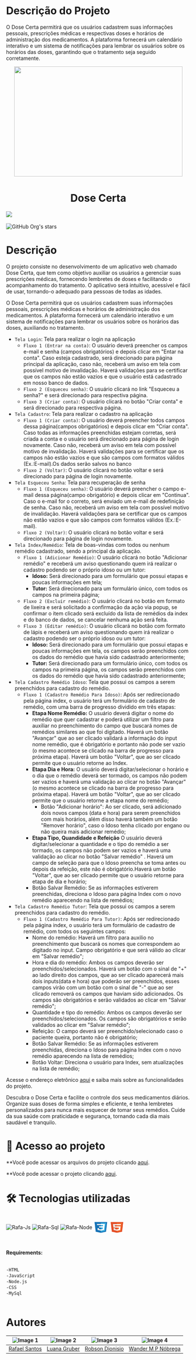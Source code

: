 # Descrição do Projeto
O Dose Certa permitirá que os usuários cadastrem suas informações pessoais, prescrições médicas e respectivas doses e horários de administração dos medicamentos. A plataforma fornecerá um calendário interativo e um sistema de notificações para lembrar os usuários sobre os horários das doses, garantindo que o tratamento seja seguido corretamente.


<p align="center">
  <img width="460" height="300" src="https://github.com/Rafael-Lee1/Icons/blob/8598b3bdb16d9892f54262da58672b4b43729950/Pitch%20(3).gif">
</p>

<h1 align="center"> Dose Certa </h1>

<img src="http://img.shields.io/static/v1?label=STATUS&message=EM%20DESENVOLVIMENTO&color=GREEN&style=for-the-badge"/>

![GitHub Org's stars](https://img.shields.io/gitlab/contributors/Rafael-Lee1)


# Descrição

O projeto consiste no desenvolvimento de um aplicativo web chamado Dose Certa, que tem como objetivo auxiliar os usuários a gerenciar suas prescrições médicas, fornecendo lembretes de doses e facilitando o acompanhamento do tratamento. O aplicativo será intuitivo, acessível e fácil de usar, tornando-o adequado para pessoas de todas as idades.

O Dose Certa permitirá que os usuários cadastrem suas informações pessoais, prescrições médicas e horários de administração dos medicamentos. A plataforma fornecerá um calendário interativo e um sistema de notificações para lembrar os usuários sobre os horários das doses, auxiliando no tratamento.

- `Tela Login`: Tela para realizar o login na aplicação
    - `Fluxo 1 (Entrar na conta)`: O usuário deverá preencher os campos e-mail e senha (campos obrigatórios) e depois clicar em "Entar na conta". Caso esteja cadastrado, será direcionado para página principal da aplicação, caso não, receberá um aviso em tela com possível motivo de invalidação. Haverá validações para se certificar que os campos não estão vazios e que o usuário está cadastrado em nosso banco de dados.
    - `Fluxo 2 (Esqueceu senha)`: O usuário clicará no link "Esqueceu a senha?" e será direcionado para respectiva página.
    - `Fluxo 3 (Criar conta)`: O usuário clicará no botão "Criar conta" e será direcionado para respectiva página.
- `Tela Cadastro`: Tela para realizar o cadastro na aplicação
    - `Fluxo 1 (Criar conta)`: O usuário deverá preencher todos campos dessa página(campos obrigatórios) e depois clicar em "Criar conta". Caso todas as informações preenchidas estejam corretas, será criada a conta e o usuário será direcionado para página de login novamente. Caso não, receberá um aviso em tela com possível motivo de invalidação. Haverá validações para se certificar que os campos não estão vazios e que são campos com formatos válidos (Ex.:E-mail).Os dados serão salvos no banco
    - `Fluxo 2 (Voltar)`: O usuário clicará no botão voltar e será direcionado para página de login novamente.
- `Tela Esqueceu Senha`:  Tela para recuperação de senha
    - `Fluxo 1 (Esqueceu senha)`: O usuário deverá preencher o campo e-mail dessa página(campo obrigatório) e depois clicar em "Continua". Caso o e-mail for o correto, será enviado um e-mail de redefinição de senha. Caso não, receberá um aviso em tela com possível motivo de invalidação. Haverá validações para se certificar que os campos não estão vazios e que são campos com formatos válidos (Ex.:E-mail).
    - `Fluxo 2 (Voltar)`: O usuário clicará no botão voltar e será direcionado para página de login novamente.
- `Tela Index/Remédio`:  Tela de boas-vindas com todos ou nenhum remédio cadastrado, sendo a principal da aplicação.
    - `Fluxo 1 (Adicionar Remédio)`: O usuário clicará no botão "Adicionar remédio" e receberá um aviso questionando quem irá realizar o cadastro podendo ser o próprio idoso ou um tutor:
      - **Idoso:** Será direcionado para um formulário que possui etapas e poucas informações em tela;
      - **Tutor:** Será direcionado para um formulário único, com todos os campos na primeira página;
    - `Fluxo 2 (Excluir remédio)`: O usuário clicará no botão em formato de lixeira e será solicitado a confirmação da ação via popup, se confirmar o item clicado será excluído da lista de remédios da index e do banco de dados, se cancelar nenhuma ação será feita.
    - `Fluxo 3 (Editar remédio)`: O usuário clicará no botão com formato de lápis e receberá um aviso questionando quem irá realizar o cadastro podendo ser o próprio idoso ou um tutor:
      - **Idoso:** Será direcionado para um formulário que possui etapas e poucas informações em tela, os campos serão preenchidos com os dados do remédio que havia sido cadastrado anteriormente;
      - **Tutor:** Será direcionado para um formulário único, com todos os campos na primeira página, os campos serão preenchidos com os dados do remédio que havia sido cadastrado anteriormente;
- `Tela Cadastro Remédio Idoso`: Tela que possui os campos a serem preenchidos para cadastro do remédio.
    - `Fluxo 1 (Cadastro Remédio Para Idoso)`: Após ser redirecionado pela página index, o usuário terá um formulário de cadastro de remédio, com uma barra de progresso dividido em três etapas:
      - **Etapa Nome Remédio:** O usuário deverá digitar o nome do remédio que quer cadastrar e poderá utilizar um  filtro para auxiliar no preenchimento do campo que buscará nomes de remédios similares ao que foi digitado. Haverá um botão "Avançar" que ao ser clicado validará a informação do input nome remédio, que é obrigatório e portanto não pode ser vazio (o mesmo acontece se clicado na barra de progresso para próxima etapa). Haverá um botão "Voltar", que ao ser clicado permite que o usuário retorne ao Index.
      - **Etapa Dia e Hora:** O usuário deverá digitar/selecionar o horário e o dia que o remédio deverá ser tormado, os campos não podem ser vazios e haverá uma validação ao clicar no botão "Avançar" (o mesmo acontece se clicado na barra de progresso para próxima etapa). Haverá um botão "Voltar", que ao ser clicado permite que o usuário retorne a etapa nome do remédio;
        - Botão "Adicionar horário": Ao ser clicado, será adicionado dois novos campos (data e hora) para serem preenchidos com mais horários, além disso haverá também um botão "Remover horário", caso o Idoso tenha clicado por engano ou não queira mais adicionar remédio;
      - **Etapa Tipo, Quandidade e Refeição** O usuário deverá digitar/selecionar a quantidade e o tipo do remédio a ser tormado, os campos não podem ser vazios e haverá uma validação ao clicar no botão "Salvar remédio" . Haverá um campo de seleção para que o Idoso preencha se toma antes ou depois da refeição, este não é obrigatório.Haverá um botão "Voltar", que ao ser clicado permite que o usuário retorne para etapa de dia e horário;
      - Botão Salvar Remédio: Se as informações estiverem preenchidas, direciona o Idoso para página Index com o novo remédio aparecendo na lista de remédios;
- `Tela Cadastro Remédio Tutor`: Tela que possui os campos a serem preenchidos para cadastro do remédio.
    - `Fluxo 1 (Cadastro Remédio Para Tutor)`: Após ser redirecionado pela página index, o usuário terá um formulário de cadastro de remédio, com todos os seguintes campos:
      - Nome do remédio: Haverá um filtro para auxilio no preenchimento que buscará os nomes que correspondem ao digitado no input. Campo obrigatório e que será válido ao clicar em "Salvar remédio";
      - Hora e dia do remédio: Ambos os campos deverão ser preenchidos/selecionados. Haverá um botão com o sinal de "+" ao lado direito dos campos, que ao ser clicado aparecerá mais dois inputs(data e hora) que poderão ser preenchidos, esses campos virão com um botão com o sinal de "-" que ao ser clicado removerá os campos que haviam sido adicionados. Os campos são obrigatórios e serão validados ao clicar em "Salvar remédio";
      - Quantidade e tipo do remédio: Ambos os campos deverão ser preenchidos/selecionados. Os campos são obrigatórios e serão validados ao clicar em "Salvar remédio";
      - Refeição: O campo deverá ser preenchido/selecionado caso o paciente queira, portanto não é obrigatório; 
      - Botão Salvar Remédio: Se as informações estiverem preenchidas, direciona o Idoso para página Index com o novo remédio aparecendo na lista de remédios;
      - Botão Voltar: Direciona o usuário para Index, sem atualizações na lista de remédio;

Acesse o endereço eletrônico <a href="https://dose-certa-76186.web.app/index.html">aqui</a> e saiba mais sobre as funcionalidades do projeto.

Descubra o Dose Certa e facilite o controle dos seus medicamentos diários. Organize suas doses de forma simples e eficiente, e tenha lembretes personalizados para nunca mais esquecer de tomar seus remédios. Cuide da sua saúde com praticidade e segurança, tornando cada dia mais saudável e tranquilo.

# 📁 Acesso ao projeto

**Você pode acessar os arquivos do projeto clicando <a href="https://github.com/Rafael-Lee1/MeuMedicamento_Web.git">aqui</a>.</p>
**Você pode acessar o projeto clicando <a href="https://dose-certa-76186.web.app/index.html">aqui</a>.</p>

# 🛠️ Tecnologias utilizadas

<div style="display: inline_block"><br>
<img align="center" alt="Rafa-Js" height="30" width="40" src="https://github.com/Rafael-Lee1/Icons/blob/f85d05ce344243c7a5f13ebe444b251000c1793a/icons8-javascript.gif">
<img align="center" alt="Rafa-Sql" height="30" width="40" src="https://github.com/Rafael-Lee1/Icons/blob/43010fe49656f545bcb0d8d2a8d3b714d76ae36e/SQL.gif">
<img align="center" alt="Rafa-Node" height="30" width="40" src="https://github.com/Rafael-Lee1/Icons/blob/90626b13b5acba7b6b2d97f4e38d9b1e4c22da66/nodejs.png">
<img align="center" alt="Rafa-CSS" height="30" width="40" src="https://raw.githubusercontent.com/devicons/devicon/master/icons/css3/css3-original.svg">
<img align="center" alt="Rafa-HTML" height="30" width="40" src="https://raw.githubusercontent.com/devicons/devicon/master/icons/html5/html5-original.svg"> <p>
<br>


<b>Requirements:</b>

<pre class="notranslate"><code>
-HTML
-JavaScript
-Node.js
-CSS
-MySql
</code>
</pre>


# Autores

| ![Image 1](https://avatars.githubusercontent.com/u/115593138?s=400&u=c345c56a9a6c0718f52a868dc3f39fd8bdbc944d&v=4) | ![Image 2](https://avatars.githubusercontent.com/u/81046850?v=4) | ![Image 3](https://avatars.githubusercontent.com/u/108960277?v=4) | ![Image 4](https://avatars.githubusercontent.com/u/106563124?v=4) |
| :---: | :---: | :---: | :---: |
| [Rafael Santos](https://github.com/Rafael-Lee1) | [Luana Gruber](https://github.com/luana-gruber) | [Robson Dionisio](https://github.com/robsondionisio) | [Wander M P Nóbrega](https://github.com/WMatheus2022) |












